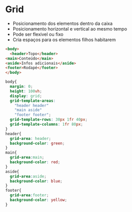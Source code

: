 # Grid

- Posicionamento dos elementos dentro da caixa
- Posicionamento horizontal e vertical ao mesmo tempo
- Pode ser flexivel ou fixo
- Cria espaços para os elementos filhos habitarem

```HTML
<body>
  <header>Topo</header>
<main>Conteúdo</main>
<aside>Infos adicionais</aside>
<footer>Rodapé</footer>
</body>
```
```Css
body{
  margin: 0;
  height: 100vh;
  display: grid;
  grid-template-areas:
    "header header"
    "main aside"
    "footer footer";
  grid-template-rows: 30px 1fr 40px;
  grid-template-columns: 1fr 80px;
}
header{
  grid-area: header;
  background-color: green;
}
main{
  grid-area:main;
  background-color: red;
}
aside{
  grid-area:aside;
  background-color: blue;
}
footer{
  grid-area:footer;
  background-color: yellow;
}
```

